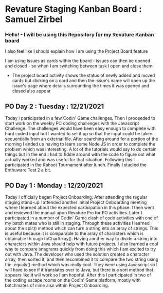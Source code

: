 # Revature Staging Kanban Board : Samuel Zirbel

### Hello! - I will be using this Repository for my Revature Kanban board

I also feel like I should explain how I am using the Project Board feature

I am using issues as cards within the board - issues can then be opened and closed - so when I am switching between task I open and close them

- The project board activity shows the status of newly added and moved cards but clicking on a card and then the issue's name will open up the issue's page where details surrounding the times it was opened and closed also appear

## PO Day 2 : Tuesday : 12/21/2021

Today I participated in a few Codin' Game challenges.  Then I proceeded to start work on the weekly PO coding challenges with the Javascript Challenge.  The challenges would have been easy enough to complete with hard coded input but I wanted to set it up so that the input could be taken sequentially from an external file.  After searching around for a portion of the morning I ended up having to learn some Node JS in order to complete the problem which was interesting.  A lot of the tutorials would say to do certain things but in the end I had to fiddle around with the code to figure out what actually worked and was useful for that situation.  Following this I participated in the Kahoot Tournament after lunch.  Finally I studied the Enthuware Test 2 a bit.

## PO Day 1 : Monday : 12/20/2021

Today I officially began Project Onboarding.  After attending the regular staging stand-up I attended another initial Project Onboarding meeting where I learned about the expected participation in this phase.  I then went and reviewed the manual upon Revature Pro for PO activities.  Later I participated in a number of Codin' Game clash of code activities with one of my batch mates who is still in staging.  Through these activities I learned about the split() method which can turn a string into an array of strings.  This is useful because it is comparable to the array of characters which is obtainable through toCharArray().  Having another way to divide a string into characters within Java should help with future projects.  I also learned a cool way to compare anagrams quickly from doing this which I am excited to try out with Java.  The developer who used the solution created a character array, then sorted it, and then recombined it to compare the two string using the .equals() method which was really cool.  They were using Javascript so I will have to see if it translates over to Java, but there is a sort method that appears like it will work so I am hopeful.  After this I participated in two of the coding escape rooms on the Codin' Game platform, mostly with batchmates of mine also within Project Onboarding.
